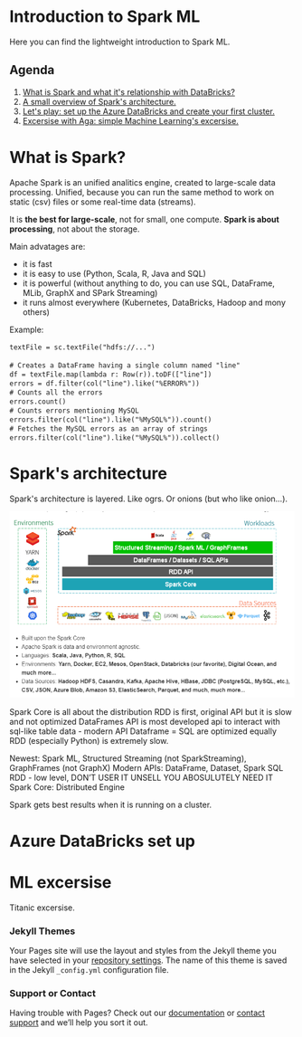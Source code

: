 # Introduction to Spark ML

Here you can find the lightweight introduction to Spark ML.

## Agenda

1. [What is Spark and what it's relationship with DataBricks?](#what-is-spark)
2. [A small overview of Spark's architecture.](#sparks-architecture)
3. [Let's play: set up the Azure DataBricks and create your first cluster.](#azure-databricks-set-up)
4. [Excersise with Aga: simple Machine Learning's excersise.](#ml-excersise)

# What is Spark?

Apache Spark is an unified analitics engine, created to large-scale data processing. Unified, because you can run the same method to work on static (csv) files or some real-time data (streams). 

It is **the best for large-scale**, not for small, one compute. **Spark is about processing**, not about the storage.

Main advatages are:
- it is fast
- it is easy to use (Python, Scala, R, Java and SQL)
- it is powerful (without anything to do, you can use SQL, DataFrame, MLib, GraphX and SPark Streaming)
- it runs almost everywhere (Kubernetes, DataBricks, Hadoop and mony others)

Example:
```
textFile = sc.textFile("hdfs://...")

# Creates a DataFrame having a single column named "line"
df = textFile.map(lambda r: Row(r)).toDF(["line"])
errors = df.filter(col("line").like("%ERROR%"))
# Counts all the errors
errors.count()
# Counts errors mentioning MySQL
errors.filter(col("line").like("%MySQL%")).count()
# Fetches the MySQL errors as an array of strings
errors.filter(col("line").like("%MySQL%")).collect()
```

# Spark's architecture

Spark's architecture is layered. Like ogrs. Or onions (but who like onion...).

![architecture](https://github.com/akisiel1/introSparkML/blob/master/images/architecture.png)

Spark Core is all about the distribution
RDD is first, original API but it is slow and not optimized
DataFrames API is most developed api to interact with sql-like table data - modern API
Dataframe = SQL are optimized equally
RDD (especially Python) is extremely slow.

Newest: Spark ML, Structured Streaming (not SparkStreaming), GraphFrames (not GraphX)
Modern APIs: DataFrame, Dataset, Spark SQL
RDD - low level, DON’T USER IT UNSELL YOU ABOSULUTELY NEED IT
Spark Core: Distributed Engine


Spark gets best results when it is running on a cluster. 

# Azure DataBricks set up

# ML excersise

Titanic excersise.

### Jekyll Themes

Your Pages site will use the layout and styles from the Jekyll theme you have selected in your [repository settings](https://github.com/akisiel1/introSparkML/settings). The name of this theme is saved in the Jekyll `_config.yml` configuration file.

### Support or Contact

Having trouble with Pages? Check out our [documentation](https://help.github.com/categories/github-pages-basics/) or [contact support](https://github.com/contact) and we’ll help you sort it out.
